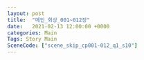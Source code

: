 ```yaml
---
layout: post
title:  "메인_회상_001~012장"
date:   2021-02-13 12:00:00 +0000
categories: Main
Tags: Story Main
SceneCode: ["scene_skip_cp001-012_q1_s10"]
---
```

